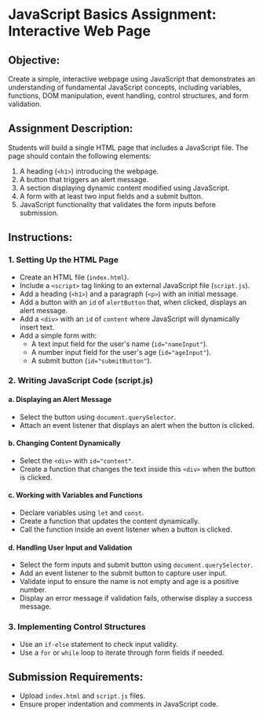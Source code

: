 # JavaScript Basics Assignment: Interactive Web Page

## Objective:
Create a simple, interactive webpage using JavaScript that demonstrates an understanding of fundamental JavaScript concepts, including variables, functions, DOM manipulation, event handling, control structures, and form validation.

## Assignment Description:
Students will build a single HTML page that includes a JavaScript file. The page should contain the following elements:
1. A heading (`<h1>`) introducing the webpage.
2. A button that triggers an alert message.
3. A section displaying dynamic content modified using JavaScript.
4. A form with at least two input fields and a submit button.
5. JavaScript functionality that validates the form inputs before submission.

## Instructions:

### 1. Setting Up the HTML Page
- Create an HTML file (`index.html`).
- Include a `<script>` tag linking to an external JavaScript file (`script.js`).
- Add a heading (`<h1>`) and a paragraph (`<p>`) with an initial message.
- Add a button with an `id` of `alertButton` that, when clicked, displays an alert message.
- Add a `<div>` with an `id` of `content` where JavaScript will dynamically insert text.
- Add a simple form with:
  - A text input field for the user's name (`id="nameInput"`).
  - A number input field for the user's age (`id="ageInput"`).
  - A submit button (`id="submitButton"`).

### 2. Writing JavaScript Code (script.js)

#### a. Displaying an Alert Message
- Select the button using `document.querySelector`.
- Attach an event listener that displays an alert when the button is clicked.

#### b. Changing Content Dynamically
- Select the `<div>` with `id="content"`.
- Create a function that changes the text inside this `<div>` when the button is clicked.

#### c. Working with Variables and Functions
- Declare variables using `let` and `const`.
- Create a function that updates the content dynamically.
- Call the function inside an event listener when a button is clicked.

#### d. Handling User Input and Validation
- Select the form inputs and submit button using `document.querySelector`.
- Add an event listener to the submit button to capture user input.
- Validate input to ensure the name is not empty and age is a positive number.
- Display an error message if validation fails, otherwise display a success message.

### 3. Implementing Control Structures
- Use an `if-else` statement to check input validity.
- Use a `for` or `while` loop to iterate through form fields if needed.

## Submission Requirements:
- Upload `index.html` and `script.js` files.
- Ensure proper indentation and comments in JavaScript code.


